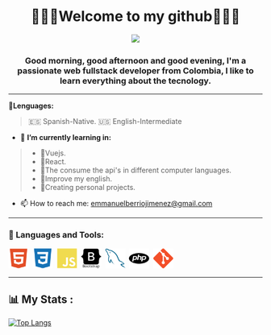 
<div id="header" align="center">
   <h1 align="center">👨🏻‍💻<b>Welcome to my github</b>👨🏻‍💻</h1> 
    <img src="https://media.giphy.com/media/10zxDv7Hv5RF9C/giphy.gif" width="500" />
  <h3 align="center">Good morning, good afternoon and good evening, I'm a passionate web fullstack developer from Colombia, I like to learn everything about the tecnology.</h3>
</div> 

---

🧠**Lenguages:**
>🇪🇸 Spanish-Native.
🇺🇸 English-Intermediate

- 🌱 **I’m currently learning in:**
 > - 📓Vuejs.
 > - 📓React.
 > - 📓The consume the api's in different computer languages.
 > - 🗽Improve my english.
 > - 🧉Creating personal projects.
 
- 📫 How to reach me: emmanuelberriojimenez@gmail.com
---
<div align="left">
  <h3>🔨 Languages and Tools:</h3>
  <div>
    <img src="https://github.com/devicons/devicon/blob/master/icons/html5/html5-plain.svg" title="HTML5" alt="HTML"
     width="40" height="40"/>&nbsp; 
    <img src="https://github.com/devicons/devicon/blob/master/icons/css3/css3-plain.svg" title="CSS3" alt="CSS3"
     width="40" height="40"/>&nbsp;   
    <img src="https://github.com/devicons/devicon/blob/master/icons/javascript/javascript-plain.svg" title="JAVASCRIPT" alt="JAVASCRIPT"
     width="40" height="40"/>&nbsp;
    <img src="https://github.com/devicons/devicon/blob/master/icons/bootstrap/bootstrap-plain-wordmark.svg" title="BOOTSTRAP" alt="BOOTSTRAP"
     width="40" height="40"/>&nbsp;
    <img src="https://github.com/devicons/devicon/blob/master/icons/mysql/mysql-plain.svg" title="MYSQL" alt="MYSQL"
     width="40" height="40"/>&nbsp;
    <img src="https://github.com/devicons/devicon/blob/master/icons/php/php-plain.svg" title="PHP" alt="PHP"
     width="40" height="40"/>&nbsp;
     <img src="https://github.com/devicons/devicon/blob/master/icons/git/git-plain.svg" title="GIT" alt="GIT"
     width="40" height="40"/>&nbsp;
  </div>
</div>

---
## 📊 My Stats :

[![Top Langs](https://github-readme-stats.vercel.app/api/top-langs/?username=Emmanuelxs13&theme=tokyonight)](https://github.com/anuraghazra/github-readme-stats)

